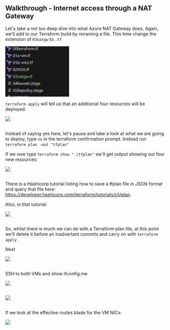 ## Walkthrough  - Internet access through a NAT Gateway

Let's take a not too deep dive into what Azure NAT Gateway does.  Again, we'll add to our Terraform build by renaming a file.  This time change the extension of ```03natgw``` to ```.tf```

<pre>
<img align="left" src="../images/03-tf-file.png"></br>
</pre>

```terraform apply``` will tell us that an additional four resources will be deployed:

<pre>
<img align="left" src="../images/03-tf-apply.png"></br>
</pre>

Instead of saying yes here, let's pause and take a look at what we are going to deploy, type ```no``` in the terraform confirmation prompt.  Instead run
```terraform plan -out "tfplan"```

If we now type ```terraform show ".\tfplan"``` we'll get output showing our four new resources:

<pre>
<img align="left" src="../images/03-tform-show.png"></br>
</pre>

There is a Hashicorp tutorial listing how to save a tfplan file in JSON format and query that file here: https://developer.hashicorp.com/terraform/tutorials/cli/plan.  

Also, in that tutorial:

<pre>
<img align="left" src="../images/03-warning.png"></br>
</pre>

So, whilst there is much we can do with a Terraform plan file, at this point we'll delete it before an inadvertant commits and carry on with ```terraform apply```

Next

<pre>
<img align="left" src="../images/03-outputs.png"></br>
</pre>

SSH to both VMs and show ifconfig.me

<pre>
<img align="left" src="../images/03-ifconfig-1.png"></br>
</pre>

<pre>
<img align="left" src="../images/03-ifconfig-2.png"></br>
</pre>

If we look at the effective routes blade for the VM NICs:
<pre>
<img align="left" src="../images/03-effective-routes.png"></br>
</pre>